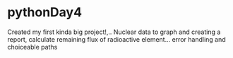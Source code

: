 # pythonDay4
Created my first kinda big project!,.. Nuclear data to graph and creating a report, calculate remaining flux of radioactive element... error handling and choiceable paths 
